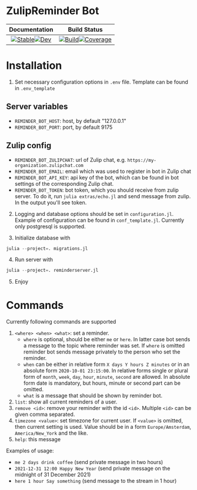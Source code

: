 # ZulipReminder Bot
|                                                                                                         **Documentation**                                                                                                         |                                                                                                                                           **Build Status**                                                                                                                                            |
|:---------------------------------------------------------------------------------------------------------------------------------------------------------------------------------------------------------------------------------:|:-----------------------------------------------------------------------------------------------------------------------------------------------------------------------------------------------------------------------------------------------------------------------------------------------------:|
| [![Stable](https://img.shields.io/badge/docs-stable-blue.svg)](https://Arkoniak.github.io/ZulipReminderBot.jl/stable)[![Dev](https://img.shields.io/badge/docs-dev-blue.svg)](https://Arkoniak.github.io/ZulipReminderBot.jl/dev) |    [![Build](https://github.com/Arkoniak/ZulipReminderBot.jl/workflows/CI/badge.svg)](https://github.com/Arkoniak/ZulipReminderBot.jl/actions)[![Coverage](https://codecov.io/gh/Arkoniak/ZulipReminderBot.jl/branch/master/graph/badge.svg)](https://codecov.io/gh/Arkoniak/ZulipReminderBot.jl)     |

# Installation

1. Set necessary configuration options in `.env` file. Template can be found in `.env_template`

## Server variables
* `REMINDER_BOT_HOST`: host, by default "127.0.0.1"
* `REMINDER_BOT_PORT`: port, by default 9175

## Zulip config
* `REMINDER_BOT_ZULIPCHAT`: url of Zulip chat, e.g. `https://my-organization.zulipchat.com`
* `REMINDER_BOT_EMAIL`: email which was used to register in bot in Zulip chat
* `REMINDER_BOT_API_KEY`: api key of the bot, which can be found in bot settings of the corresponding Zulip chat.
* `REMINDER_BOT_TOKEN`: bot token, which you should  receive from zulip server. To do it, run `julia extras/echo.jl` and send message from zulip. In the output you'll see token.

2. Logging and database options should be set in `configuration.jl`. Example of configuration can be found in `conf_template.jl`. Currently only postgresql is supported.

3. Initialize database with
```julia
julia --project=. migrations.jl
```

4. Run server with 
```julia
julia --project=. reminderserver.jl
```

5. Enjoy

# Commands
Currently following commands are supported

1. `<where> <when> <what>`: set a reminder. 
    - `where` is optional, should be either `me` or `here`. In latter case bot sends a message to the topic where reminder was set. If `where` is omitted reminder bot sends message privately to the person who set the reminder.
    - `when` can be either in relative form `X days Y hours Z minutes` or in an absolute form `2020-10-01 23:15:00`. In relative forms single or plural form of `month`, `week`, `day`, `hour`, `minute`, `second` are allowed. In absolute form date is mandatory, but hours, minute or second part can be omitted.
    - `what` is a message that should be shown by reminder bot.
2. `list`: show all current reminders of a user.
3. `remove <id>`: remove your reminder with the id `<id>`. Multiple `<id>` can be given comma separated.
4. `timezone <value>`: set timezone for current user. If `<value>` is omitted, then current setting is used. Value should be in a form `Europe/Amsterdam`, `America/New_York` and the like.
5. `help`: this message

Examples of usage:
- `me 2 days drink coffee` (send private message in two hours)
- `2021-12-31 12:00 Happy New Year` (send private message on the midnight of 31 December 2021)
- `here 1 hour Say something` (send message to the stream in 1 hour)
